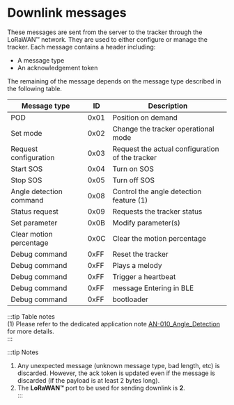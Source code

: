 # Downlink messages

These messages are sent from the server to the tracker through the  
LoRaWAN™ network. They are used to either configure or manage the  
tracker. Each message contains a header including:

- A message type
- An acknowledgement token

The remaining of the message depends on the message type described in  
the following table.

| Message type            | ID   | Description                                     |
| ----------------------- | ---- | ----------------------------------------------- |
| POD                     | 0x01 | Position on demand                              |
| Set mode                | 0x02 | Change the tracker operational mode             |
| Request configuration   | 0x03 | Request the actual configuration of the tracker |
| Start SOS               | 0x04 | Turn on SOS                                     |
| Stop SOS                | 0x05 | Turn off SOS                                    |
| Angle detection command | 0x08 | Control the angle detection feature (1)         |
| Status request          | 0x09 | Requests the tracker status                     |
| Set parameter           | 0x0B | Modify parameter(s)                             |
| Clear motion percentage | 0x0C | Clear the motion percentage                     |
| Debug command           | 0xFF | Reset the tracker                               |
| Debug command           | 0xFF | Plays a melody                                  |
| Debug command           | 0xFF | Trigger a heartbeat                             |
| Debug command           | 0xFF | message Entering in BLE                         |
| Debug command           | 0xFF | bootloader                                      |

:::tip Table notes  
(1) Please refer to the dedicated application note [AN-010_Angle_Detection](/documentation-library/abeeway-trackers-documentation.md#application-notes) for more details.  
:::

:::tip Notes
1.  Any unexpected message (unknown message type, bad length, etc) is discarded. However, the ack token is updated even if the message is discarded (if the payload is at least 2 bytes long).
2.  The **LoRaWAN™** port to be used for sending downlink is **2**.  
:::

